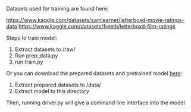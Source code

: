 Datasets used for training are found here:

https://www.kaggle.com/datasets/samlearner/letterboxd-movie-ratings-data
https://www.kaggle.com/datasets/freeth/letterboxd-film-ratings

Steps to train model:
1. Extract datasets to /raw/
2. Run prep_data.py
3. run train.py

Or you can download the prepared datasets and pretrained model [here](https://drive.google.com/drive/folders/1Qyxc8nsFuLJ76knzpUGfneqgnS4aSZyY?usp=drive_link):
1. Extract prepared datasets to /data/
2. Extract model to this directory

Then, running driver.py will give a command line interface into the model